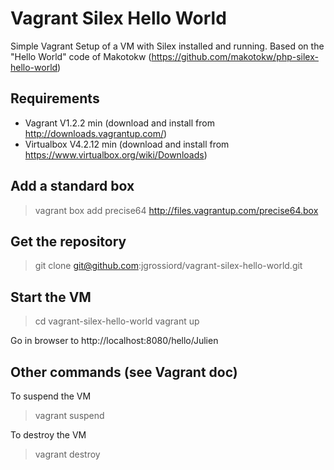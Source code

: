 Vagrant Silex Hello World
==================

Simple Vagrant Setup of a VM with Silex installed and running.
Based on the "Hello World" code of Makotokw (https://github.com/makotokw/php-silex-hello-world)

Requirements
------------------
- Vagrant V1.2.2 min (download and install from http://downloads.vagrantup.com/)
- Virtualbox V4.2.12 min (download and install from https://www.virtualbox.org/wiki/Downloads)

Add a standard box
-------------------
> vagrant box add precise64 http://files.vagrantup.com/precise64.box

Get the repository
-------------------
> git clone git@github.com:jgrossiord/vagrant-silex-hello-world.git

Start the VM
-------------------
> cd vagrant-silex-hello-world
> vagrant up

Go in browser to http://localhost:8080/hello/Julien

Other commands (see Vagrant doc)
--------------------
To suspend the VM
> vagrant suspend

To destroy the VM
> vagrant destroy
